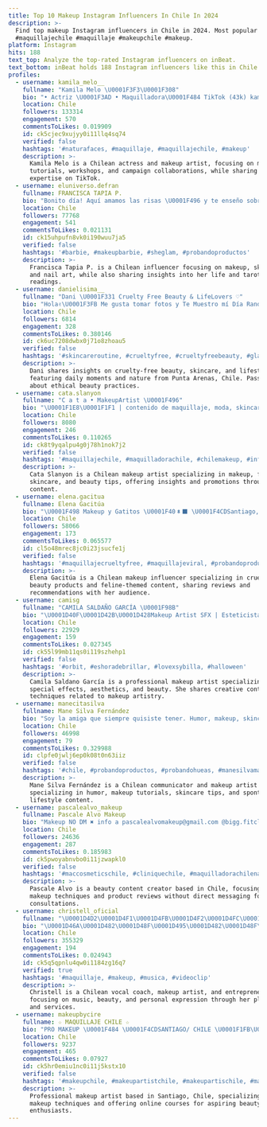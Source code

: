 ```yaml
---
title: Top 10 Makeup Instagram Influencers In Chile In 2024
description: >-
  Find top makeup Instagram influencers in Chile in 2024. Most popular hashtags:
  #maquillajechile #maquillaje #makeupchile #makeup.
platform: Instagram
hits: 188
text_top: Analyze the top-rated Instagram influencers on inBeat.
text_bottom: inBeat holds 188 Instagram influencers like this in Chile for you to pitch.
profiles:
  - username: kamila_melo__
    fullname: "Kamila Melo \U0001F3F3️‍\U0001F308"
    bio: "• Actriz \U0001F3AD • Maquilladora\U0001F484 TikTok (43k) kamilamelooo Para clases, campañas, talleres y + ⬇️ Kamilamelo.makeup@gmail.com"
    location: Chile
    followers: 133314
    engagement: 570
    commentsToLikes: 0.019909
    id: ck5cjec9xujyy0i11llq4sq74
    verified: false
    hashtags: '#naturafaces, #maquillaje, #maquillajechile, #makeup'
    description: >-
      Kamila Melo is a Chilean actress and makeup artist, focusing on makeup
      tutorials, workshops, and campaign collaborations, while sharing her
      expertise on TikTok.
  - username: eluniverso.defran
    fullname: FRANCISCA TAPIA P.
    bio: "Bonito día! Aquí amamos las risas \U0001F496 y te enseño sobre makeup, skincare, uñas y mi vida en \U0001F1EA\U0001F1F8 \U0001F52E @eluniversodefran.tarot // \U0001F381 @lovingbox.cl \U0001F1E8\U0001F1F1"
    location: Chile
    followers: 77768
    engagement: 541
    commentsToLikes: 0.021131
    id: ck15uhpufn8vk0i190wuu7ja5
    verified: false
    hashtags: '#barbie, #makeupbarbie, #sheglam, #probandoproductos'
    description: >-
      Francisca Tapia P. is a Chilean influencer focusing on makeup, skincare,
      and nail art, while also sharing insights into her life and tarot
      readings.
  - username: danielisima__
    fullname: "Dani \U0001F331 Cruelty Free Beauty & LifeLovers ♡"
    bio: "Hola✌\U0001F3FB Me gusta tomar fotos y Te Muestro mí Día Random en Historias✨️ Comparto\U0001F447\U0001F3FB MakeUp • SkinCare • Datos • Naturaleza & + \U0001F4CDPunta Arenas | Chile."
    location: Chile
    followers: 6814
    engagement: 328
    commentsToLikes: 0.380146
    id: ck6uc7208dwbx0j71o8zhoau5
    verified: false
    hashtags: '#skincareroutine, #crueltyfree, #crueltyfreebeauty, #glammakeup'
    description: >-
      Dani shares insights on cruelty-free beauty, skincare, and lifestyle,
      featuring daily moments and nature from Punta Arenas, Chile. Passionate
      about ethical beauty practices.
  - username: cata.slanyon
    fullname: "C a t a • MakeupArtist \U0001F496"
    bio: "\U0001F1E8\U0001F1F1 | contenido de maquillaje, moda, skincare y tips! \U0001F48BMakeup Artist - Cotiza en @dearbeauty.cl \U0001FA77códigos de dcto dbs y fashionspark ⬇️"
    location: Chile
    followers: 8080
    engagement: 246
    commentsToLikes: 0.110265
    id: ck8t9yqalpu4g0j78h1nok7j2
    verified: false
    hashtags: '#maquillajechile, #maquilladorachile, #chilemakeup, #influencerchile'
    description: >-
      Cata Slanyon is a Chilean makeup artist specializing in makeup, fashion,
      skincare, and beauty tips, offering insights and promotions through her
      content.
  - username: elena.gacitua
    fullname: Elena Gacitúa
    bio: "\U0001F498 Makeup y Gatitos \U0001F408‍⬛ \U0001F4CDSantiago, Chile \U0001F1E8\U0001F1F1 \U0001F6D2 ELENABLACKUD en urbandecay.cl para regalo + envío gratis \U0001F64C\U0001F3FB"
    location: Chile
    followers: 58066
    engagement: 173
    commentsToLikes: 0.065577
    id: cl5o48mrec8jc0i23jsucfe1j
    verified: false
    hashtags: '#maquillajecrueltyfree, #maquillajeviral, #probandoproductos, #pesta'
    description: >-
      Elena Gacitúa is a Chilean makeup influencer specializing in cruelty-free
      beauty products and feline-themed content, sharing reviews and
      recommendations with her audience.
  - username: camisg
    fullname: "CAMILA SALDAÑO GARCÍA \U0001F98B"
    bio: "\U0001D40F\U0001D42B\U0001D428Makeup Artist SFX | Esteticista \U0001F486\U0001F3FC‍♀️ RRPP @mas__dos \U0001F4E9 Me gusta dibujar\U0001F3A8 CAMISG 10% @arabella_care"
    location: Chile
    followers: 22929
    engagement: 159
    commentsToLikes: 0.027345
    id: ck55l99mb11qs0i119szhehp1
    verified: false
    hashtags: '#orbit, #eshoradebrillar, #lovexsybilla, #halloween'
    description: >-
      Camila Saldano García is a professional makeup artist specializing in
      special effects, aesthetics, and beauty. She shares creative content and
      techniques related to makeup artistry.
  - username: manecitasilva
    fullname: Mane Silva Fernández
    bio: "Soy la amiga que siempre quisiste tener. Humor, makeup, skincare, datos Espontánea x naturaleza \U0001F92A Comunicadora\U0001F399Maquilladora\U0001F48B Colaboraciones mail"
    location: Chile
    followers: 46998
    engagement: 79
    commentsToLikes: 0.329988
    id: clpfe0jwlj6ep0k08t0n63iiz
    verified: false
    hashtags: '#chile, #probandoproductos, #probandohueas, #manesilvamakeup'
    description: >-
      Mane Silva Fernández is a Chilean communicator and makeup artist
      specializing in humor, makeup tutorials, skincare tips, and spontaneous
      lifestyle content.
  - username: pascalealvo_makeup
    fullname: Pascale Alvo Makeup
    bio: "Makeup NO DM ✖️ info a pascalealvomakeup@gmail.com @bigg.fitcl \U0001F3CB️‍♀️ \U0001F1E8\U0001F1F1STGO Beauty content creator #maquillaje"
    location: Chile
    followers: 24636
    engagement: 287
    commentsToLikes: 0.185983
    id: ck5pwoyabnvbo0i11jzwapkl0
    verified: false
    hashtags: '#maccosmeticschile, #cliniquechile, #maquilladorachilena, #lorealchile'
    description: >-
      Pascale Alvo is a beauty content creator based in Chile, focusing on
      makeup techniques and product reviews without direct messaging for
      consultations.
  - username: christell_oficial
    fullname: "\U0001D4D2\U0001D4F1\U0001D4FB\U0001D4F2\U0001D4FC\U0001D4FD\U0001D4EE\U0001D4F5\U0001D4F5"
    bio: "\U0001D46A\U0001D482\U0001D48F\U0001D495\U0001D482\U0001D48F\U0001D495\U0001D486 \U0001F1E8\U0001F1F1 \U0001D47D\U0001D490\U0001D484\U0001D482\U0001D48D \U0001D46A\U0001D490\U0001D482\U0001D484\U0001D489\U0001F5E3 \U0001D474\U0001D482\U0001D48C\U0001D486\U0001D496\U0001D491 \U0001D468\U0001D493\U0001D495\U0001D48A\U0001D494\U0001D495 \U0001F48B \U0001D46D\U0001D496\U0001D495\U0001D496\U0001D493\U0001D482 \U0001D46D\U0001D490\U0001D48F\U0001D490\U0001D482\U0001D496\U0001D485\U0001D48A\U0001D490\U0001D48D\U0001D490\U0001D488\U0001D482 Emprendedora \U0001F6CD@beyou.makeupstore @beyoustudio.cl ⬇️ESCUCHA✨Mi Sentir✨⬇️"
    location: Chile
    followers: 355329
    engagement: 194
    commentsToLikes: 0.024943
    id: ck5q5qpnlu4qw0i1184zg16q7
    verified: true
    hashtags: '#maquillaje, #makeup, #musica, #videoclip'
    description: >-
      Christell is a Chilean vocal coach, makeup artist, and entrepreneur,
      focusing on music, beauty, and personal expression through her platforms
      and services.
  - username: makeupbycire
    fullname: ☆ MAQUILLAJE CHILE ☆
    bio: "PRO MAKEUP \U0001F484 \U0001F4CDSANTIAGO/ CHILE \U0001F1FB\U0001F1EA \U0001F4E9cirelylaya@gmail.com CURSOS ONLINE INFORMACIÓN \U0001F53D"
    location: Chile
    followers: 9237
    engagement: 465
    commentsToLikes: 0.07927
    id: ck5hr0emiu1nc0i11j5kstx10
    verified: false
    hashtags: '#makeupchile, #makeupartistchile, #makeupartischile, #makeupartist'
    description: >-
      Professional makeup artist based in Santiago, Chile, specializing in
      makeup techniques and offering online courses for aspiring beauty
      enthusiasts.
---
```


